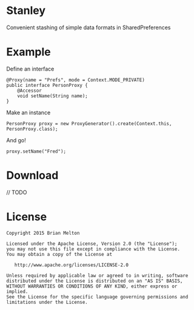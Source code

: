 # Stanley
Convenient stashing of simple data formats in SharedPreferences

Example
=======

Define an interface

    @Proxy(name = "Prefs", mode = Context.MODE_PRIVATE)
    public interface PersonProxy {
        @Accessor
        void setName(String name);
    }

Make an instance

    PersonProxy proxy = new ProxyGenerator().create(Context.this, PersonProxy.class);

And go!

    proxy.setName("Fred");

Download
========
// TODO

License
=======

    Copyright 2015 Brian Melton

    Licensed under the Apache License, Version 2.0 (the "License");
    you may not use this file except in compliance with the License.
    You may obtain a copy of the License at

       http://www.apache.org/licenses/LICENSE-2.0

    Unless required by applicable law or agreed to in writing, software
    distributed under the License is distributed on an "AS IS" BASIS,
    WITHOUT WARRANTIES OR CONDITIONS OF ANY KIND, either express or implied.
    See the License for the specific language governing permissions and
    limitations under the License.
